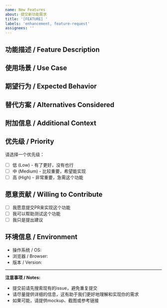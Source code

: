 ```yaml
---
name: New Features
about: 提交新功能需求
title: '[FEATURE] '
labels: 'enhancement, feature-request'
assignees: ''
---
```


## 功能描述 / Feature Description
<!-- 请简洁明了地描述你希望添加的新功能 -->

## 使用场景 / Use Case
<!-- 描述在什么情况下需要这个功能，解决什么问题 -->

## 期望行为 / Expected Behavior
<!-- 详细描述你期望这个功能如何工作 -->

## 替代方案 / Alternatives Considered
<!-- 你是否考虑过其他解决方案？如果有，请描述 -->

## 附加信息 / Additional Context
<!-- 提供任何其他有助于理解这个功能需求的信息 -->

## 优先级 / Priority
请选择一个优先级：
- [ ] 低 (Low) - 有了更好，没有也行
- [ ] 中 (Medium) - 比较重要，希望能实现
- [ ] 高 (High) - 非常重要，急需这个功能

## 愿意贡献 / Willing to Contribute
- [ ] 我愿意提交PR来实现这个功能
- [ ] 我可以帮助测试这个功能
- [ ] 我只是提出建议

## 环境信息 / Environment
- 操作系统 / OS: 
- 浏览器 / Browser: 
- 版本 / Version: 

---

**注意事项 / Notes:**
- 提交前请先搜索现有的issue，避免重复提交
- 请尽量提供详细的信息，这有助于我们更好地理解和实现你的需求
- 如果可能，请提供mockup、截图或参考链接